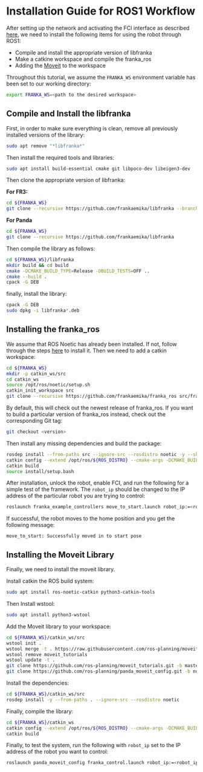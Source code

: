 # Installation Guide for ROS1 Workflow 
After setting up the network and activating the FCI interface as described [here](), we need to install the following items for using the robot through ROS1:

- Compile and install the appropriate version of libfranka
- Make a catkine workspace and compile the franka_ros
- Adding the [Moveit](https://ros-planning.github.io/moveit_tutorials/) to the workspace

Throughout this tutorial, we assume the `FRANKA_WS` environment variable has been set to our working directory: 

```bash
export FRANKA_WS=<path to the desired workspace>
```

## Compile and Install the libfranka
First, in order to make sure everything is clean, remove all previously installed versions of the library:

```bash
sudo apt remove "*libfranka*"
```
Then install the required tools and libraries:

```bash 
sudo apt install build-essential cmake git libpoco-dev libeigen3-dev
```
Then clone the appropriate version of libfranka:

**For FR3:**

```bash
cd ${FRANKA_WS}
git clone --recursive https://github.com/frankaemika/libfranka --branch 0.10.0
```
**For Panda**

```bash
cd ${FRANKA_WS}
git clone --recursive https://github.com/frankaemika/libfranka
```
Then compile the library as follows:

```bash
cd ${FRANKA_WS}/libfranka
mkdir build && cd build
cmake -DCMAKE_BUILD_TYPE=Release -DBUILD_TESTS=OFF ..
cmake --build .
cpack -G DEB
```
finally, install the library:

```bash
cpack -G DEB
sudo dpkg -i libfranka*.deb
```
## Installing the franka_ros

We assume that ROS Noetic has already been installed. If not, follow through the steps [here](http://wiki.ros.org/noetic/Installation/Ubuntu) to install it. Then we need to add a catkin workspace:

```bash
cd ${FRANKA_WS}
mkdir -p catkin_ws/src
cd catkin_ws
source /opt/ros/noetic/setup.sh
catkin_init_workspace src
git clone --recursive https://github.com/frankaemika/franka_ros src/franka_ros
```
By default, this will check out the newest release of franka_ros. If you want to build a particular version of franka_ros instead, check out the corresponding Git tag:

```bash
git checkout <version>
```
Then install any missing dependencies and build the package:

```bash
rosdep install --from-paths src --ignore-src --rosdistro noetic -y --skip-keys libfranka
catkin config --extend /opt/ros/${ROS_DISTRO} --cmake-args -DCMAKE_BUILD_TYPE=Release -DFranka_DIR:PATH=${FRANKA_WS}/libfranka/build
catkin build
source install/setup.bash
```
After installation, unlock the robot, enable FCI, and run the following for a simple test of the framework. The `robot_ip` should be changed to the IP address of the particular robot you are trying to control:

```bash
roslaunch franka_example_controllers move_to_start.launch robot_ip:=<robot_ip>
```

If successful, the robot moves to the home position and you get the following message:

```
move_to_start: Successfully moved in to start pose
```
## Installing the Moveit Library
Finally, we need to install the moveit library. 

Install catkin the ROS build system:

```bash
sudo apt install ros-noetic-catkin python3-catkin-tools
```
Then Install wstool:

```bash
sudo apt install python3-wstool
```
Add the Moveit library to your workspace:

```bash
cd ${FRANKA_WS}/catkin_ws/src
wstool init .
wstool merge -t . https://raw.githubusercontent.com/ros-planning/moveit/master/moveit.rosinstall
wstool remove moveit_tutorials
wstool update -t .
git clone https://github.com/ros-planning/moveit_tutorials.git -b master
git clone https://github.com/ros-planning/panda_moveit_config.git -b noetic-devel
```
Install the dependencies:

```bash
cd ${FRANKA_WS}/catkin_ws/src
rosdep install -y --from-paths . --ignore-src --rosdistro noetic
```
Finally, compile the library:

```bash
cd ${FRANKA_WS}/catkin_ws
catkin config --extend /opt/ros/${ROS_DISTRO} --cmake-args -DCMAKE_BUILD_TYPE=Release -DFranka_DIR:PATH=${FRANKA_WS}/libfranka/build
catkin build
```

Finally, to test the system, run the following with `robot_ip` set to the IP address of the robot you want to control:

```bash
roslaunch panda_moveit_config franka_control.launch robot_ip:=<robot_ip>
```


